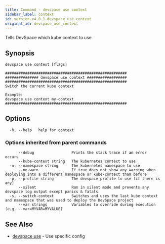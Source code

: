 ```yaml
---
title: Command - devspace use context
sidebar_label: context
id: version-v4.0.1-devspace_use_context
original_id: devspace_use_context
---
```



Tells DevSpace which kube context to use

## Synopsis


```
devspace use context [flags]
```

```
#######################################################
############### devspace use context ##################
#######################################################
Switch the current kube context

Example:
devspace use context my-context
#######################################################
```
## Options

```
  -h, --help   help for context
```

### Options inherited from parent commands

```
      --debug                 Prints the stack trace if an error occurs
      --kube-context string   The kubernetes context to use
  -n, --namespace string      The kubernetes namespace to use
      --no-warn               If true does not show any warning when deploying into a different namespace or kube-context than before
  -p, --profile string        The devspace profile to use (if there is any)
      --silent                Run in silent mode and prevents any devspace log output except panics & fatals
  -s, --switch-context        Switches and uses the last kube context and namespace that was used to deploy the DevSpace project
      --var strings           Variables to override during execution (e.g. --var=MYVAR=MYVALUE)
```

## See Also

* [devspace use](../../cli/commands/devspace_use)	 - Use specific config
